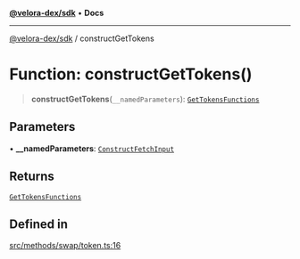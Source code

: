 [**@velora-dex/sdk**](../README.md) • **Docs**

***

[@velora-dex/sdk](../globals.md) / constructGetTokens

# Function: constructGetTokens()

> **constructGetTokens**(`__namedParameters`): [`GetTokensFunctions`](../type-aliases/GetTokensFunctions.md)

## Parameters

• **\_\_namedParameters**: [`ConstructFetchInput`](../interfaces/ConstructFetchInput.md)

## Returns

[`GetTokensFunctions`](../type-aliases/GetTokensFunctions.md)

## Defined in

[src/methods/swap/token.ts:16](https://github.com/VeloraDEX/paraswap-sdk/blob/feat/velora/src/methods/swap/token.ts#L16)

